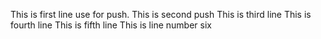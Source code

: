 This is first line use for push.
This is second push
This is third line
This is fourth line
This is fifth line 
This is line number six